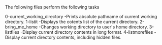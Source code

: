 The following files perform the following tasks

0-current_working_directory		-Prints absolute pathname of current working directory.
1-listit				-Displays the cotents list of the current directory.
2-bring_me_home				-Changes working directory to user's home directory.
3-listfiles				-Display current directory contents in long format.
4-listmorefiles				-Display current directory contents, including hidden files.

